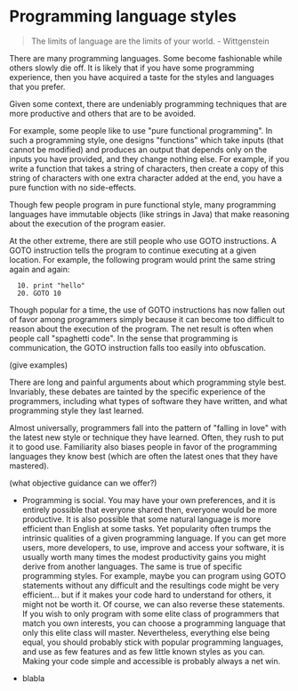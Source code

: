 # Programming language styles

> The limits of language are the limits of your world. - Wittgenstein

There are many programming languages. Some become fashionable while others slowly die off. It is likely that if you have some programming experience, then you have acquired a taste for the styles and languages that you prefer.

Given some context, there are undeniably programming techniques that are more productive and others that are to be avoided.

For example, some people like to use "pure functional programming". In such a programming style, one designs "functions" which take inputs (that cannot be modified) and produces an output that depends only on the inputs you have provided, and they change nothing else. For example, if you write a function that takes a string of characters, then create a copy of this string of characters with one extra character added at the end, you have a pure function with no side-effects.

Though few people program in pure functional style, many programming languages have immutable objects (like strings in Java) that make reasoning about the execution of the program easier.

At the other extreme, there are still people who use GOTO instructions. A GOTO instruction tells the program to continue executing at a given location. For example, the following program would print the same string again and again:

```
  10. print "hello"
  20. GOTO 10
```


Though popular for a time, the use of GOTO instructions has now fallen out of favor among programmers simply because it can become too difficult to reason about the execution of the program. The net result is often when people call "spaghetti code". In the sense that programming is communication, the GOTO instruction falls too easily into obfuscation.

(give examples)



There are long and painful arguments about which programming style best. Invariably, these debates are tainted by the specific experience of the programmers, including what types of software they have written, and what programming style they last learned.

Almost universally, programmers fall into the pattern of "falling in love" with the latest new style or technique they have learned. Often, they rush to put it to good use.
Familiarity also biases people in favor of the programming languages they know best (which are often the latest ones that they have mastered).

(what objective guidance can we offer?)


- Programming is social. You may have your own preferences, and it is entirely possible that everyone shared then, everyone would be more productive. It is also possible that some natural language is more efficient than English at some tasks. Yet popularity often trumps the intrinsic qualities of a given programming language. If you can get more users, more developers, to use, improve and access your software, it is usually worth many times the modest productivity gains you might derive from another languages. The same is true of specific programming styles. For example, maybe you can program using GOTO statements without any difficult and the resultings code might be very efficient... but if it makes your code hard to understand for others, it might not be worth it. Of course, we can also reverse these statements. If you wish to only program with some elite class of programmers that match you own interests, you can choose a programming language that only this elite class will master. Nevertheless, everything else being equal, you should probably stick with popular programming languages, and use as few features and as few little known styles as you can. Making your code simple and accessible is probably always a net win.

- blabla
